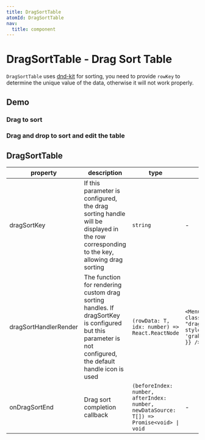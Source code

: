 ```yaml
---
title: DragSortTable
atomId: DragSortTable
nav:
  title: component
---
```


# DragSortTable - Drag Sort Table

`DragSortTable` uses [dnd-kit](https://dndkit.com/) for sorting, you need to provide `rowKey` to determine the unique value of the data, otherwise it will not work properly.

## Demo

### Drag to sort

<code src="../../../demos/table/DragSortTable/drag.tsx"  background="var(--main-bg-color)" oldtitle="Drag sort"></code>

### Drag and drop to sort and edit the table

<code src="../../../demos/table/DragSortTable/drag-sort-table.tsx"  background="var(--main-bg-color)" oldtitle="Editable table"></code>

## DragSortTable

| property | description | type | default value |
| --- | --- | --- | --- |
| dragSortKey | If this parameter is configured, the drag sorting handle will be displayed in the row corresponding to the key, allowing drag sorting | `string` | - |
| dragSortHandlerRender | The function for rendering custom drag sorting handles. If dragSortKey is configured but this parameter is not configured, the default handle icon is used | `(rowData: T, idx: number) => React.ReactNode` | `<MenuOutlined className= "dragSortDefaultHandle" style={{ cursor: 'grab', color: '#999' }} />` |
| onDragSortEnd | Drag sort completion callback | `(beforeIndex: number, afterIndex: number, newDataSource: T[]) => Promise<void> \| void` | - |
